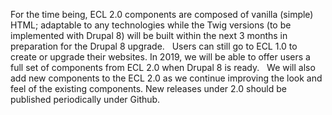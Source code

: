 For the time being, ECL 2.0 components are composed of vanilla (simple) HTML; adaptable to any technologies while the Twig versions (to be implemented with Drupal 8) will be built within the next 3 months in preparation for the Drupal 8 upgrade.
 
Users can still go to ECL 1.0 to create or upgrade their websites. In 2019, we will be able to offer users a full set of components from ECL 2.0 when Drupal 8 is ready.
 
We will also add new components to the ECL 2.0 as we continue improving the look and feel of the existing components. New releases under 2.0 should be published periodically under Github.
